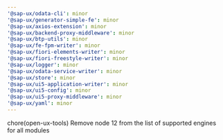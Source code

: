 ```yaml
---
'@sap-ux/odata-cli': minor
'@sap-ux/generator-simple-fe': minor
'@sap-ux/axios-extension': minor
'@sap-ux/backend-proxy-middleware': minor
'@sap-ux/btp-utils': minor
'@sap-ux/fe-fpm-writer': minor
'@sap-ux/fiori-elements-writer': minor
'@sap-ux/fiori-freestyle-writer': minor
'@sap-ux/logger': minor
'@sap-ux/odata-service-writer': minor
'@sap-ux/store': minor
'@sap-ux/ui5-application-writer': minor
'@sap-ux/ui5-config': minor
'@sap-ux/ui5-proxy-middleware': minor
'@sap-ux/yaml': minor
---
```


chore(open-ux-tools) Remove node 12 from the list of supported engines for all modules
